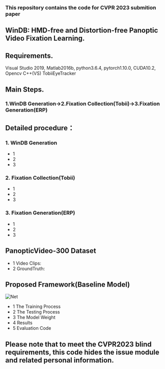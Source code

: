 ### This repository contains the code for CVPR 2023 submition paper 
## WinDB: HMD-free and Distortion-free Panoptic Video Fixation Learning.

## Requirements.
Visual Studio 2019, Matlab2016b, python3.6.4, pytorch1.10.0, CUDA10.2, Opencv C++(VS)
TobiiEyeTracker

## Main Steps.
### 1.WinDB Generation->2.Fixation Collection(Tobii)->3.Fixation Generation(ERP)

## Detailed procedure：
### 1. WinDB Generation
  * 1
  * 2
  * 3
### 2. Fixation Collection(Tobii)
  * 1
  * 2
  * 3
### 3. Fixation Generation(ERP)
  * 1
  * 2
  * 3

## PanopticVideo-300 Dataset
  * 1 Video Clips:
  * 2 GroundTruth:

## Proposed Framework(Baseline Model)
![Net](https://github.com/cvpr-submission/WinDB/tree/main/Figs/Net.png)  
  * 1 The Training Process
  * 2 The Testing Process
  * 3 The Model Weight
  * 4 Results
  * 5 Evaluation Code

## Please note that to meet the CVPR2023 blind requirements, this code hides the issue module and related personal information.
